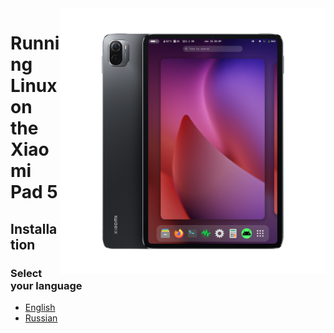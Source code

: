<img align="right" src="../assets/nabu.png" width="425" alt="Linux Running On A Xiaomi Pad 5">

# Running Linux on the Xiaomi Pad 5

## Installation

### Select your language

- [English](English/prepare-en.md)
- [Russian](Russian/prepare-ru.md)